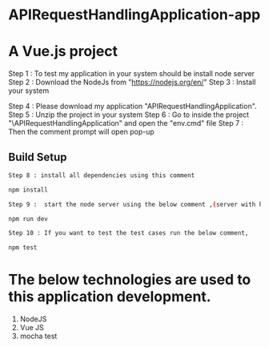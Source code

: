 # APIRequestHandlingApplication-app

# A Vue.js project

Step 1 : To test my application in your system should be install node server
Step 2 : Download the NodeJs from "https://nodejs.org/en/"
Step 3 :  Install your system

Step 4 : Please download my application "APIRequestHandlingApplication".
Step 5 : Unzip  the project in your system
Step 6 : Go to inside the project "\APIRequestHandlingApplication" and open the  "env.cmd" file
Step 7 : Then the comment prompt will open pop-up

## Build Setup

``` bash
Step 8 : install all dependencies using this comment

npm install

Step 9 :  start the node server using the below comment ,(server with hot reload at http://localhost:3000)

npm run dev

Step 10 : If you want to test the test cases run the below comment,

npm test

```


# The below technologies are used to this application development.
1. NodeJS
2. Vue JS
3. mocha test

